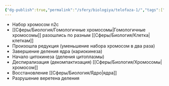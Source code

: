 ```yaml
---
{"dg-publish":true,"permalink":"/sfery/biologiya/telofaza-1/","tags":["Общаябиология"]}
---
```


+ Набор хромосом n2c
+ [[Сферы/Биология/Гомологичные хромосомы\|Гомологичные хромосомы]] разошлись по разным [[Сферы/Биология/Клетка\|клеткам]]
+ Произошла редукция (уменьшение набора хромосом в два раза)
+ Завершение деления ядра (кариокинеза)
+ Начало цитокинеза (деления цитоплазмы)
+ Деспирализация (декомпактизация) [[Сферы/Биология/Хромосомы\|хромосом]]
+ Восстановление [[Сферы/Биология/Ядро\|ядра]]
+ Разрушение веретена деления